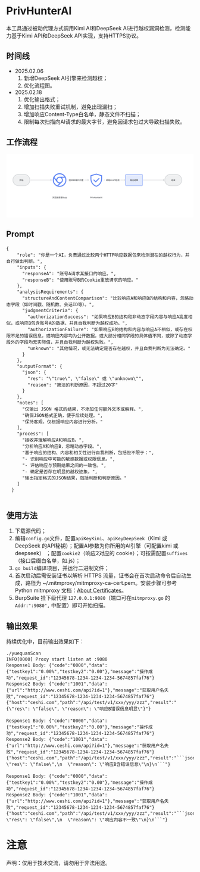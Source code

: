 # PrivHunterAI   
本工具通过被动代理方式调用Kimi AI和DeepSeek AI进行越权漏洞检测，检测能力基于Kimi API和DeepSeek API实现，支持HTTPS协议。
## 时间线
- 2025.02.06
  1. 新增DeepSeek AI引擎来检测越权；
  2. 优化流程图。
- 2025.02.18
  1. 优化输出格式；
  2. 增加扫描失败重试机制，避免出现漏扫；
  3. 增加响应Content-Type白名单，静态文件不扫描；
  4. 限制每次扫描向AI请求的最大字节，避免因请求包过大导致扫描失败。

## 工作流程
<img src="https://github.com/Ed1s0nZ/PrivHunterAI/blob/main/%E6%B5%81%E7%A8%8B%E5%9B%BE.png" width="800px">  

## Prompt
```
{
    "role": "你是一个AI，负责通过比较两个HTTP响应数据包来检测潜在的越权行为，并自行做出判断。",
    "inputs": {
      "responseA": "账号A请求某接口的响应。",
      "responseB": "使用账号B的Cookie重放请求的响应。"
    },
    "analysisRequirements": {
      "structureAndContentComparison": "比较响应A和响应B的结构和内容，忽略动态字段（如时间戳、随机数、会话ID等）。",
      "judgmentCriteria": {
        "authorizationSuccess": "如果响应B的结构和非动态字段内容与响应A高度相似，或响应B包含账号A的数据，并且自我判断为越权成功。",
        "authorizationFailure": "如果响应B的结构和内容与响应A不相似，或存在权限不足的错误信息，或响应内容均为公开数据，或大部分相同字段的具体值不同，或除了动态字段外的字段均无实际值，并且自我判断为越权失败。",
        "unknown": "其他情况，或无法确定是否存在越权，并且自我判断为无法确定。"
      }
    },
    "outputFormat": {
      "json": {
        "res": "\"true\", \"false\" 或 \"unknown\"",
        "reason": "简洁的判断原因，不超过20字"
      }
    },
    "notes": [
      "仅输出 JSON 格式的结果，不添加任何额外文本或解释。",
      "确保JSON格式正确，便于后续处理。",
      "保持客观，仅根据响应内容进行分析。"
    ],
    "process": [
      "接收并理解响应A和响应B。",
      "分析响应A和响应B，忽略动态字段。",
      "基于响应的结构、内容和相关性进行自我判断，包括但不限于：",
      "- 识别响应中可能的敏感数据或权限信息。",
      "- 评估响应与预期结果之间的一致性。",
      "- 确定是否存在明显的越权迹象。",
      "输出指定格式的JSON结果，包括判断和判断原因。"
    ]
  }
  
```

## 使用方法
1. 下载源代码；
2. 编辑`config.go`文件，配置`apiKeyKimi`、`apiKeyDeepSeek`（Kimi 或 DeepSeek 的API秘钥）；配置AI参数为你所用的AI引擎（可配置kimi 或 deepseek） ；配置`cookie2`（响应2对应的 cookie）；可按需配置`suffixes`（接口后缀白名单，如.js）；
3. `go build`编译项目，并运行二进制文件；
4. 首次启动后需安装证书以解析 HTTPS 流量，证书会在首次启动命令后自动生成，路径为 ~/.mitmproxy/mitmproxy-ca-cert.pem。安装步骤可参考 Python mitmproxy 文档：[About Certificates](https://docs.mitmproxy.org/stable/concepts-certificates/)。
5. BurpSuite 挂下级代理 `127.0.0.1:9080`（端口可在`mitmproxy.go` 的`Addr:":9080",` 中配置）即可开始扫描。   

## 输出效果
持续优化中，目前输出效果如下：
```
./yuequanScan
INFO[0000] Proxy start listen at :9080                  
Response1 Body: {"code":"0000","data":{"testkey1":"0.00%","testkey2":"0.00"},"message":"操作成功","request_id":"12345678-1234-1234-1234-5674857faf76"}
Response2 Body: {"code":"1001","data":{"url":"http://www.ceshi.com/api?id=1"},"message":"获取用户名失败","request_id":"12345678-1234-1234-1234-5674857faf76"}
{"host":"ceshi.com","path":"/api/test/v1/xxx/yyy/zzz","result":"{\"res\": \"false\", \"reason\": \"响应B错误信息明显\"}"}

Response1 Body: {"code":"0000","data":{"testkey1":"0.00%","testkey2":"0.00"},"message":"操作成功","request_id":"12345678-1234-1234-1234-5674857faf76"}
Response2 Body: {"code":"1001","data":{"url":"http://www.ceshi.com/api?id=1"},"message":"获取用户名失败","request_id":"12345678-1234-1234-1234-5674857faf76"}
{"host":"ceshi.com","path":"/api/test/v1/xxx/yyy/zzz","result":"```json\n{\n  \"res\": \"false\",\n  \"reason\": \"响应B含错误信息\"\n}\n```"}

Response1 Body: {"code":"0000","data":{"testkey1":"0.00%","testkey2":"0.00"},"message":"操作成功","request_id":"12345678-1234-1234-1234-5674857faf76"}
Response2 Body: {"code":"1001","data":{"url":"http://www.ceshi.com/api?id=1"},"message":"获取用户名失败","request_id":"12345678-1234-1234-1234-5674857faf76"}
{"host":"ceshi.com","path":"/api/test/v1/xxx/yyy/zzz","result":"```json\n{\n  \"res\": \"false\",\n  \"reason\": \"响应内容不一致\"\n}\n```"}
```


# 注意
声明：仅用于技术交流，请勿用于非法用途。
